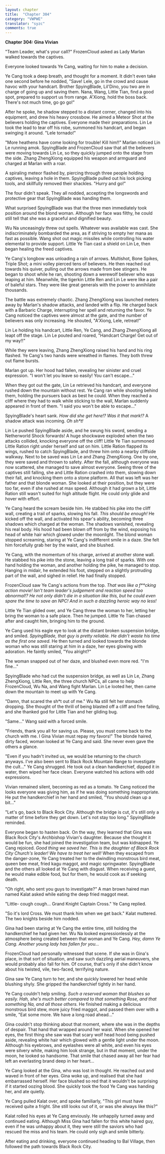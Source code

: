 ```yaml
---
layout: chapter
title:  "Chapter 304"
category: "VWPWE"
translator: "syzc"
comments: true
---
```


**Chapter 304: Gina Vivian**

"Team Leader, what's your call?" FrozenCloud asked as Lady Marlan walked towards the captives.

Everyone looked towards Ye Cang, waiting for him to make a decision.

Ye Cang took a deep breath, and thought for a moment. It didn't even take one second before he nodded, "Save! Lele, go in the crowd and cause havoc with your handcart. Brother SpyingBlade, Lil'Dino, you two are in charge of going up and saving them. Nana, Wang, Little Tian, find a good spot, prepared to support us from range. A'Xiong, hold the boss back. There's not much time, go go go!"

After he spoke, he shadow stepped to a distant corner, changed into his equipment, and drew his heavy crossbow. He aimed a Meteor Shot at the believers holding the captives. Everyone made their preparations. Lin Le took the lead to tear off his robe, summoned his handcart, and began swinging it around. "Lele tornado!"

"More heathens have come looking for trouble! Kill him!!" Marlan noticed Lin Le running amok. SpyingBlade and FrozenCloud saw that all the believers were moving towards Lin Le, so they quickly jumped onto the stage from the side. Zhang ZhengXiong equipped his weapon and armguard and charged at Marlan with a roar.

A spiraling meteor flashed by, piercing through three people holding captives, leaving a hole in them. SpyingBlade pulled out his lock picking tools, and skillfully removed their shackles. "Hurry and go!"

The four didn't speak. They all nodded, accepting the longswords and protective gear that SpyingBlade was handing them.

What surprised SpyingBlade was that the three men immediately took position around the blond woman. Although her face was filthy, he could still tell that she was a graceful and dignified beauty.

Wu Na unceasingly threw out spells. Whatever was available was cast. She indiscriminately bombarded the area, as if striving to empty her mana as fast as possible. Wang shot out magic missiles while controlling his water elemental to provide support. Little Ye Tian cast a shield on Lin Le, then began healing the freed captives.

Ye Cang's longbow was unloading a rain of arrows. Multishot, Bone Spikes, Triple Shot; a mini volley pierced tens of believers. He then reached out towards his quiver, pulling out the arrows made from bee stingers. He began to shoot while he ran, shooting down a werewolf believer who was leaping at him. Meanwhile, the tigerkin Little Ren and Lin Le were like a pair of baleful stars. They were like great generals with the power to annihilate thousands.

The battle was extremely chaotic. Zhang ZhengXiong was launched meters away by Marlan's shadow attacks, and landed with a flip. He charged back with a Barbaric Charge, interrupting her spell and returning the favor. Ye Cang noticed the captives were almost at the gate, and the number of believers was only increasing. He shouted, "A'Xiong, Lele, retreat!"

Lin Le holding his handcart, Little Ren, Ye Cang, and Zhang ZhengXiong all leapt off the stage. Lin Le pouted and roared, "Handcart Charge! Get out of my way!!"

While they were leaving, Zhang ZhengXiong raised his hand and his ring flashed. Ye Cang's two hands were wreathed in flames. They both threw out flame bursts.

Marlan got up. Her hood had fallen, revealing her sinister and cruel expression. "I won't let you leave so easily! You can't escape..."

When they got out the gate, Lin Le retrieved his handcart, and everyone rushed down the mountain without rest. Ye Cang ran while shooting behind them, holding the pursuers back as best he could. When they reached a cliff where they had to walk while sticking to the wall, Marlan suddenly appeared in front of them. "I said you won't be able to escape..."

SpyingBlade's heart sank. *How did she get here!? Was it that mark!?* A shadow attack was incoming. *Oh sh\*t!* 

Lin Le pushed SpyingBlade aside, and he swung his sword, sending a Netherworld Shock forwards! A huge shockwave exploded when the two attacks collided, knocking everyone off the cliff! Little Ye Tian summoned Little Ration right under herself and sat on him. Little Ration flapped its wings, rushed to catch SpyingBlade, and threw him onto a nearby cliffside walkway. Next to be saved was Lin Le and Zhang ZhengXiong. One by one, they were saved and thrown to safety. After the fall, although everyone was now scattered, she managed to save almost everyone. Seeing three of the captives still falling, she and Little Ration crashed into them, slowing down their fall, and knocking them onto a stone platform. All that was left was her father and that blonde woman. She looked at their position, but they were too far, even if she rushed at max speed. Although it had grown a bit, Little Ration still wasn't suited for high altitude flight. He could only glide and hover with effort.

Ye Cang heard the scream beside him. He stabbed his pike into the cliff wall, creating a trail of sparks, slowing his fall. *This should be enough!* He kicked off the wall, and activated his spear's ability, becoming three shadows which charged at the woman. The shadows vanished, revealing his real body. His hood had been blown off from by the wind, exposing his head of white hair which glowed under the moonlight. The blond woman stopped screaming, staring at Ye Cang's indifferent smile in a daze. She felt him forcefully grab her by the waist, and she blushed.

Ye Cang, with the momentum of his charge, arrived at another stone wall. He stabbed his pike into the stone, leaving a long trail of sparks. With one hand holding the woman, and another holding the pike, he managed to stop. Hanging in midair, he extended his foot, stepped on a slightly protruding part of the wall, and sighed in relief. He had finally stopped.

FrozenCloud saw Ye Cang's actions from the top. *That was like a f\*\*cking action movie! Isn't team leader's judgement and reaction speed too abnormal!? He not only didn't die in a situation like this, but he could even spare the time to save an NPC! And in such a dazzling heroic way no less!*

Little Ye Tian glided over, and Ye Cang threw the woman to her, letting her bring the woman to a safe place. Then he jumped. Little Ye Tian chased after and caught him, bringing him to the ground.

Ye Cang used his eagle eye to look at the distant broken suspension bridge, and smiled. *SpyingBlade, that guy is pretty reliable. He didn't waste his time as the first one saved.* He then turned and looked towards the blonde woman who was still staring at him in a daze, her eyes glowing with adoration. He faintly smiled, "You alright?"

The woman snapped out of her daze, and blushed even more red. "I'm fine..."

SpyingBlade who had cut the suspension bridge, as well as Lin Le, Zhang ZhengXiong, Little Ren, the three church NPCs, all came to help FrozenCloud, Wu Na, and Wang fight Marlan. Lin Le looted her, then came down the mountain to meet up with Ye Cang.

"Damn, that scared the sh\*t out of me." Wu Na still felt her stomach dropping. She thought of the thrill of being blasted off a cliff and free falling, and she thanked god for Little Tian and her gliding bug. 

"Same..." Wang said with a forced smile.

"Friends, thank you all for saving us. Please, you must come back to the church with me. I Gina Vivian must repay my favors!" The blonde haired, dirty faced, woman looked at Ye Cang and said. She never even gave the others a glance.

"Even if you hadn't invited us, we would be returning to the church anyways. I've also been sent to Black Rock Mountain Range to investigate the cult..." Ye Cang shrugged. He took out a clean handkerchief, dipped it in water, then wiped her face clean. Everyone watched his actions with odd expressions.

Vivian remained silent, becoming as red as a tomato. Ye Cang noticed the looks everyone was giving him, as if he was doing something inappropriate. He put the handkerchief in her hand and smiled, "You should clean up a bit..."

"Let's go, back to Black Rock City. Although the bridge is cut, it's still only a matter of time before they get down. Let's not stay too long." SpyingBlade reminded.

Everyone began to hasten back. On the way, they learned that Gina was Black Rock City's Archbishop Vivian's daughter. Because she thought it would be fun, she had joined the investigation team, but was kidnapped. Ye Cang rejoiced. *Good thing we saved her. This is the daughter of Black Rock City Church's leader! We have to treat her well!* When they escaped from the danger-zone, Ye Cang treated her to the dwindling monstrous bird meat, queen bee meat, fried kagu maggot, and magic springwater. SpyingBlade and the others all looked at Ye Cang with disgust. When receiving a guest, he would make edible food, but for them, he would cook as if seeking death.

"Oh right, who sent you guys to investigate?" A man brown haired man named Kalat asked while eating the deep fried maggot meat.

"Little- cough cough... Grand Knight Captain Cross." Ye Cang replied.

"So it's lord Cross. We must thank him when we get back." Kalat muttered. The two knights beside him nodded.

Gina had been staring at Ye Cang the entire time, still holding the handkerchief he had given her. Wu Na looked expressionlessly at the atmosphere being created between that woman and Ye Cang. *Hey, damn Ye Cang. Another young lady has fallen for you...*

FrozenCloud had personally witnessed that scene. If she was in Gina's place, in that sort of situation, and saw such dazzling aerial maneuvers, she would probably also fall for him. Of course, that's only if she didn't know about his twisted, vile, two-faced, terrifying nature.

Gina saw Ye Cang turn to her, and she quickly lowered her head while blushing shyly. She gripped the handkerchief tightly in her hand.

Ye Cang couldn't help smiling. *Such a reserved woman that blushes so easily. Hah, she's much better compared to that something Rose, and that something Na, and all those others.* He finished making a delicious monstrous bird stew, more juicy fried maggot, and passed them over with a smile, "Eat some more. We have a long road ahead..."

Gina couldn't stop thinking about that moment, where she was in the depths of despair. That hand that wrapped around her waist. When she opened her eyes, the first thing she saw was that scary wolf head hood being pushed aside, revealing white hair which glowed with a gentle light under the moon. Although his eyebrows, and eyelashes were all white, and even his eyes were silvery white, making him look strange, but in that moment, under the moon, he looked so handsome. That smile that chased away all her fear had left an everlasting brand deep in her heart...

Ye Cang looked at the Gina, who was lost in thought. He reached out and waved in front of her eyes. Gina woke up, and realised that she had embarrassed herself. Her face blushed so red that it wouldn't be surprising if it started oozing blood. She quickly took the food Ye Cang was handing her, and ate quietly.

Ye Cang pulled Kalat over, and spoke familiarly, "This girl must have received quite a fright. She still looks out of it, or was she always like this?"

Kalat rolled his eyes at Ye Cang enviously. He unhappily turned away and continued eating. Although Miss Gina had fallen for this white haired guy, even if he was unhappy about it, they were still the saviors who had rescued the miss and his team. He could only sigh and smile bitterly.

After eating and drinking, everyone continued heading to Bal Village, then followed the path towards Black Rock City.
